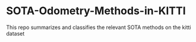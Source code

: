 # SOTA-Odometry-Methods-in-KITTI
This repo summarizes and classifies the relevant SOTA methods on the kitti dataset
